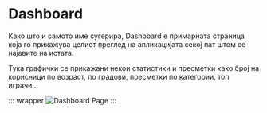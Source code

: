 # Dashboard

Како што и самото име сугерира, Dashboard е примарната страница која го прикажува целиот преглед на апликацијата секој пат штом се најавите на истата.

Тука графички се прикажани некои статистики и пресметки како број на корисници по возраст, по градови, пресметки по категории, топ играчи...

::: wrapper
![Dashboard Page](/images/dashboard.png)
:::